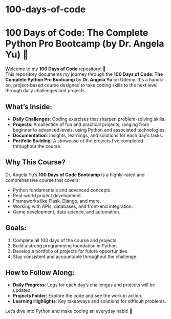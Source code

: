 # 100-days-of-code
# 100 Days of Code: The Complete Python Pro Bootcamp (by Dr. Angela Yu) 🚀  

Welcome to my **100 Days of Code** repository! 🌟  
This repository documents my journey through the **100 Days of Code: The Complete Python Pro Bootcamp** by **Dr. Angela Yu** on Udemy. It's a hands-on, project-based course designed to take coding skills to the next level through daily challenges and projects.  

## What’s Inside:
- **Daily Challenges**: Coding exercises that sharpen problem-solving skills.
- **Projects**: A collection of fun and practical projects, ranging from beginner to advanced levels, using Python and associated technologies.
- **Documentation**: Insights, learnings, and solutions for each day’s tasks.
- **Portfolio Building**: A showcase of the projects I’ve completed throughout the course.  

## Why This Course?  
Dr. Angela Yu’s **100 Days of Code Bootcamp** is a highly-rated and comprehensive course that covers:
- Python fundamentals and advanced concepts.
- Real-world project development.
- Frameworks like Flask, Django, and more.
- Working with APIs, databases, and front-end integration.
- Game development, data science, and automation.  

## Goals:  
1. Complete all 100 days of the course and projects.  
2. Build a strong programming foundation in Python.  
3. Develop a portfolio of projects for future opportunities.  
4. Stay consistent and accountable throughout the challenge.  

## How to Follow Along:  
- **Daily Progress**: Logs for each day’s challenges and projects will be updated.  
- **Projects Folder**: Explore the code and see the work in action.  
- **Learning Highlights**: Key takeaways and solutions for difficult problems.  

Let’s dive into Python and make coding an everyday habit! 🎉
